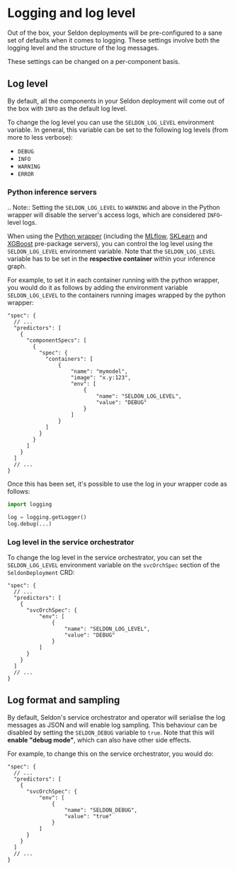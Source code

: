 # Logging and log level

Out of the box, your Seldon deployments will be pre-configured to a sane set of
defaults when it comes to logging.
These settings involve both the logging level and the structure of the log
messages.

These settings can be changed on a per-component basis.

## Log level

By default, all the components in your Seldon deployment will come out of the
box with `INFO` as the default log level.

To change the log level you can use the `SELDON_LOG_LEVEL` environment
variable.
In general, this variable can be set to the following log levels (from more to
less verbose):

- `DEBUG`
- `INFO`
- `WARNING` 
- `ERROR`

### Python inference servers

.. Note:: 
   Setting the ``SELDON_LOG_LEVEL`` to ``WARNING`` and above in the Python
   wrapper will disable the server's access logs, which are considered
   ``INFO``-level logs.

When using the [Python wrapper](../python) (including the
[MLflow](../servers/mlflow), [SKLearn](../servers/sklearn) and
[XGBoost](../servers/xgboost) pre-package servers), you can control the log
level using the `SELDON_LOG_LEVEL` environment variable.
Note that the `SELDON_LOG_LEVEL` variable has to be set in the **respective
container** within your inference graph.

For example, to set it in each container running with the python wrapper, you
would do it as follows by adding the environment variable `SELDON_LOG_LEVEL` to
the containers running images wrapped by the python wrapper:

```jsonc
"spec": {
  // ...
  "predictors": [
    {
      "componentSpecs": [
        {
          "spec": {
            "containers": [
                { 
                    "name": "mymodel",
                    "image": "x.y:123",
                    "env": [
                        {
                            "name": "SELDON_LOG_LEVEL",
                            "value": "DEBUG"
                        }
                    ]
                }
            ]
          }
        }
      ]
    }
  ]
  // ...
}
```

Once this has been set, it's possible to use the log in your wrapper code as follows:

```python
import logging

log = logging.getLogger()
log.debug(...)
```

### Log level in the service orchestrator

To change the log level in the service orchestrator, you can set the
`SELDON_LOG_LEVEL`  environment variable on the `svcOrchSpec` section of the
`SeldonDeployment` CRD:

```jsonc
"spec": {
  // ...
  "predictors": [
    {
      "svcOrchSpec": {
          "env": [
              {
                  "name": "SELDON_LOG_LEVEL",
                  "value": "DEBUG"
              }
          ]
      }
    }
  ]
  // ...
}
```

## Log format and sampling

By default, Seldon's service orchestrator and operator will serialise the log
messages as JSON and will enable log sampling.
This behaviour can be disabled by setting the `SELDON_DEBUG` variable to
`true`.
Note that this will **enable "debug mode"**, which can also have other side
effects.

For example, to change this on the service orchestrator, you would do:

```jsonc
"spec": {
  // ...
  "predictors": [
    {
      "svcOrchSpec": {
          "env": [
              {
                  "name": "SELDON_DEBUG",
                  "value": "true"
              }
          ]
      }
    }
  ]
  // ...
}
```
